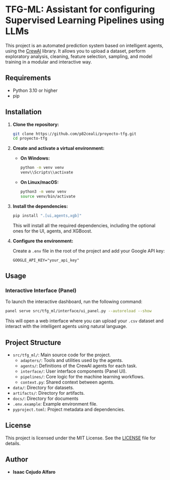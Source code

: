 # TFG-ML: Assistant for configuring Supervised Learning Pipelines using LLMs

This project is an automated prediction system based on intelligent agents, using the [CrewAI](https://docs.crewai.com) library. It allows you to upload a dataset, perform exploratory analysis, cleaning, feature selection, sampling, and model training in a modular and interactive way.

## Requirements

- Python 3.10 or higher
- pip

## Installation

1.  **Clone the repository:**
    ```bash
    git clone https://github.com/p82ceali/proyecto-tfg.git
    cd proyecto-tfg
    ```

2.  **Create and activate a virtual environment:**

    -   **On Windows:**
        ```bash
        python -m venv venv
        venv\\Scripts\\activate
        ```

    -   **On Linux/macOS:**
        ```bash
        python3 -m venv venv
        source venv/bin/activate
        ```

3.  **Install the dependencies:**
    ```bash
    pip install ".[ui,agents,xgb]"
    ```
    This will install all the required dependencies, including the optional ones for the UI, agents, and XGBoost.

4.  **Configure the environment:**

    Create a `.env` file in the root of the project and add your Google API key:
    ```env
    GOOGLE_API_KEY="your_api_key"
    ```

## Usage

### Interactive Interface (Panel)

To launch the interactive dashboard, run the following command:
```bash
panel serve src/tfg_ml/interface/ui_panel.py --autoreload --show
```
This will open a web interface where you can upload your `.csv` dataset and interact with the intelligent agents using natural language.

## Project Structure

-   `src/tfg_ml/`: Main source code for the project.
    -   `adapters/`: Tools and utilities used by the agents.
    -   `agents/`: Definitions of the CrewAI agents for each task.
    -   `interface/`: User interface components (Panel UI).
    -   `pipelines/`: Core logic for the machine learning workflows.
    -   `context.py`: Shared context between agents.
-   `data/`: Directory for datasets.
-    `artifacts/`: Directory for artifacts.
-    `docs/`: Directory for documents
-   `.env.example`: Example environment file.
-   `pyproject.toml`: Project metadata and dependencies.

## License

This project is licensed under the MIT License. See the [LICENSE](LICENSE) file for details.

## Author

-   **Isaac Cejudo Alfaro**
